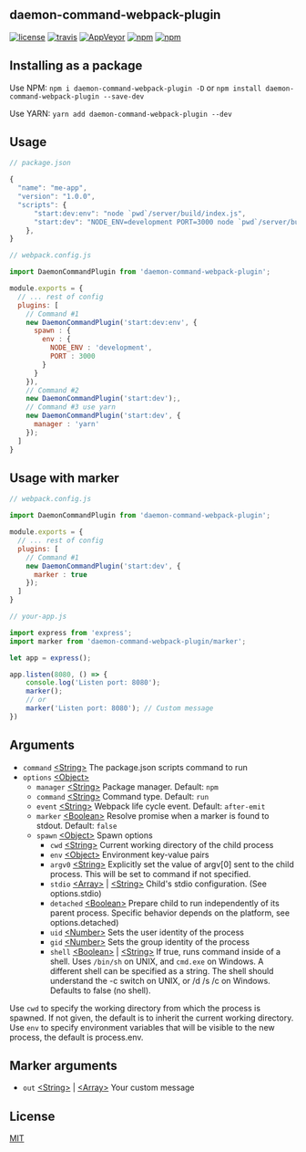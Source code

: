 ## daemon-command-webpack-plugin
[![license](https://img.shields.io/github/license/mashape/apistatus.svg?maxAge=2592000&style=flat-square)][License]
[![travis](https://img.shields.io/travis/lamo2k123/daemon-command-webpack-plugin/master.svg?maxAge=2592000&style=flat-square)][Travis]
[![AppVeyor](https://img.shields.io/appveyor/ci/gruntjs/grunt.svg?maxAge=2592000&style=flat-square)][appVeyor]
[![npm](https://img.shields.io/npm/dt/daemon-command-webpack-plugin.svg?maxAge=2592000&style=flat-square)][NPM]
[![npm](https://img.shields.io/npm/v/daemon-command-webpack-plugin.svg?maxAge=2592000&style=flat-square)][NPM]

## Installing as a package
Use NPM:
`npm i daemon-command-webpack-plugin -D` or `npm install daemon-command-webpack-plugin --save-dev`

Use YARN:
`yarn add daemon-command-webpack-plugin --dev`
## Usage
```javascript
// package.json

{
  "name": "me-app",
  "version": "1.0.0",
  "scripts": {
      "start:dev:env": "node `pwd`/server/build/index.js",
      "start:dev": "NODE_ENV=development PORT=3000 node `pwd`/server/build/index.js",
    },
}
```

```javascript
// webpack.config.js

import DaemonCommandPlugin from 'daemon-command-webpack-plugin';

module.exports = {
  // ... rest of config
  plugins: [
    // Command #1
    new DaemonCommandPlugin('start:dev:env', {
      spawn : {
        env : {
          NODE_ENV : 'development',
          PORT : 3000
        }
      }
    }),
    // Command #2
    new DaemonCommandPlugin('start:dev');,
    // Command #3 use yarn
    new DaemonCommandPlugin('start:dev', {
      manager : 'yarn'
    });
  ]
}
```
## Usage with marker
```javascript
// webpack.config.js

import DaemonCommandPlugin from 'daemon-command-webpack-plugin';

module.exports = {
  // ... rest of config
  plugins: [
    // Command #1
    new DaemonCommandPlugin('start:dev', {
      marker : true
    });
  ]
}
```

```javascript
// your-app.js

import express from 'express';
import marker from 'daemon-command-webpack-plugin/marker';

let app = express();

app.listen(8080, () => {
    console.log('Listen port: 8080');
    marker();
    // or
    marker('Listen port: 8080'); // Custom message
})
```



## Arguments
* `command` [\<String\>][String] The package.json scripts command to run
* `options` [\<Object\>][Object]
    * `manager` [\<String\>][String] Package manager. Default: `npm`
    * `command` [\<String\>][String] Command type. Default: `run`
    * `event` [\<String\>][String] Webpack life cycle event. Default: `after-emit`
    * `marker` [\<Boolean\>][Boolean] Resolve promise when a marker is found to stdout. Default: `false`
    * `spawn` [\<Object\>][Object] Spawn options
        * `cwd` [\<String\>][String] Current working directory of the child process
        * `env` [\<Object\>][Object] Environment key-value pairs
        * `argv0` [\<String\>][String] Explicitly set the value of argv[0] sent to the child process. This will be set to command if not specified.
        * `stdio` [\<Array\>][Array] | [\<String\>][String] Child's stdio configuration. (See options.stdio)
        * `detached` [\<Boolean\>][Boolean] Prepare child to run independently of its parent process. Specific behavior depends on the platform, see options.detached)
        * `uid` [\<Number\>][Number] Sets the user identity of the process
        * `gid` [\<Number\>][Number] Sets the group identity of the process
        * `shell` [\<Boolean\>][Boolean] | [\<String\>][String] If true, runs command inside of a shell. Uses `/bin/sh` on UNIX, and `cmd.exe` on Windows. A different shell can be specified as a string. The shell should understand the -c switch on UNIX, or /d /s /c on Windows. Defaults to false (no shell).

Use `cwd` to specify the working directory from which the process is spawned. If not given, the default is to inherit the current working directory.
Use `env` to specify environment variables that will be visible to the new process, the default is process.env.

## Marker arguments
* `out` [\<String\>][String] | [\<Array\>][Array] Your custom message

## License
[MIT][License]

[License]: http://www.opensource.org/licenses/mit-license.php
[NPM]: https://www.npmjs.com/package/daemon-command-webpack-plugin
[Travis]: https://travis-ci.org/lamo2k123/daemon-command-webpack-plugin
[appVeyor]: https://ci.appveyor.com/project/lamo2k123/daemon-command-webpack-plugin

[String]: https://developer.mozilla.org/en-US/docs/Web/JavaScript/Data_structures#String_type
[Object]: https://developer.mozilla.org/en-US/docs/Web/JavaScript/Reference/Global_Objects/Object
[Number]: https://developer.mozilla.org/en-US/docs/Web/JavaScript/Data_structures#Number_type
[Boolean]: https://developer.mozilla.org/en-US/docs/Web/JavaScript/Data_structures#Boolean_type
[Array]: https://developer.mozilla.org/en-US/docs/Web/JavaScript/Reference/Global_Objects/Array
